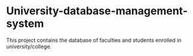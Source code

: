 # University-database-management-system
This project contains the database of faculties and students enrolled in university/college. 
